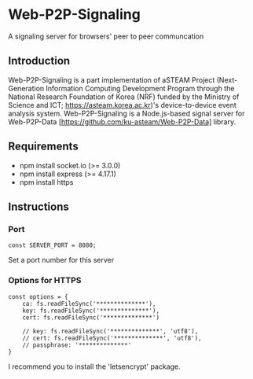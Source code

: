 # Web-P2P-Signaling
A signaling server for browsers' peer to peer communcation

## Introduction
Web-P2P-Signaling is a part implementation of aSTEAM Project (Next-Generation Information Computing Development Program through the National Research Foundation of Korea (NRF) funded by the Ministry of Science and ICT; https://asteam.korea.ac.kr)'s device-to-device event analysis system. Web-P2P-Signaling is a Node.js-based signal server for Web-P2P-Data [https://github.com/ku-asteam/Web-P2P-Data] library.

## Requirements
* npm install socket.io (>= 3.0.0)
* npm install express (>= 4.17.1)
* npm install https

## Instructions

### Port
```
const SERVER_PORT = 8080;
```
Set a port number for this server

### Options for HTTPS
```
const options = {
    ca: fs.readFileSync('**************'),
    key: fs.readFileSync('**************'),
    cert: fs.readFileSync('**************')

    // key: fs.readFileSync('**************', 'utf8'),
    // cert: fs.readFileSync('**************', 'utf8'),
    // passphrase: '**************'
}
```
I recommend you to install the 'letsencrypt' package.
